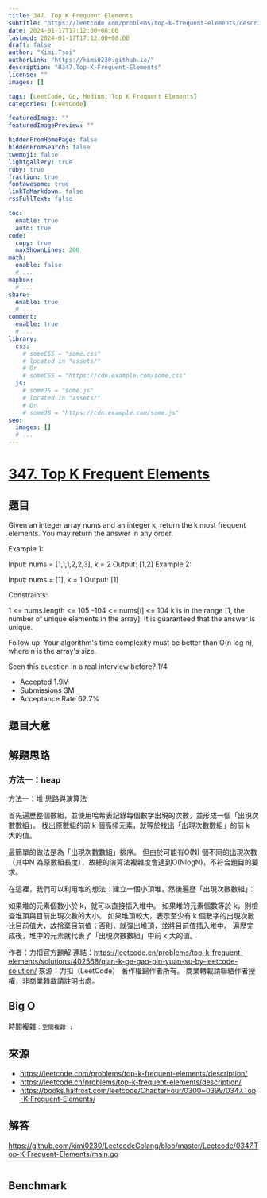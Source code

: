 ```yaml
---
title: 347. Top K Frequent Elements
subtitle: "https://leetcode.com/problems/top-k-frequent-elements/description/"
date: 2024-01-17T17:12:00+08:00
lastmod: 2024-01-17T17:12:00+08:00
draft: false
author: "Kimi.Tsai"
authorLink: "https://kimi0230.github.io/"
description: "0347.Top-K-Frequent-Elements"
license: ""
images: []

tags: [LeetCode, Go, Medium, Top K Frequent Elements]
categories: [LeetCode]

featuredImage: ""
featuredImagePreview: ""

hiddenFromHomePage: false
hiddenFromSearch: false
twemoji: false
lightgallery: true
ruby: true
fraction: true
fontawesome: true
linkToMarkdown: false
rssFullText: false

toc:
  enable: true
  auto: true
code:
  copy: true
  maxShownLines: 200
math:
  enable: false
  # ...
mapbox:
  # ...
share:
  enable: true
  # ...
comment:
  enable: true
  # ...
library:
  css:
    # someCSS = "some.css"
    # located in "assets/"
    # Or
    # someCSS = "https://cdn.example.com/some.css"
  js:
    # someJS = "some.js"
    # located in "assets/"
    # Or
    # someJS = "https://cdn.example.com/some.js"
seo:
  images: []
  # ...
---
```

# [347. Top K Frequent Elements](https://leetcode.com/problems/top-k-frequent-elements/description/)

## 題目
Given an integer array nums and an integer k, return the k most frequent elements. You may return the answer in any order.

 

Example 1:

Input: nums = [1,1,1,2,2,3], k = 2
Output: [1,2]
Example 2:

Input: nums = [1], k = 1
Output: [1]
 

Constraints:

1 <= nums.length <= 105
-104 <= nums[i] <= 104
k is in the range [1, the number of unique elements in the array].
It is guaranteed that the answer is unique.
 

Follow up: Your algorithm's time complexity must be better than O(n log n), where n is the array's size.

Seen this question in a real interview before? 1/4

* Accepted 1.9M
* Submissions 3M
* Acceptance Rate 62.7%

## 題目大意


## 解題思路
### 方法一：heap
方法一：堆
思路與演算法

首先遍歷整個數組，並使用哈希表記錄每個數字出現的次數，並形成一個「出現次數數組」。 找出原數組的前 k 個高頻元素，就等於找出「出現次數數組」的前 k 大的值。

最簡單的做法是為「出現次數數組」排序。 但由於可能有O(N) 個不同的出現次數（其中N 為原數組長度），故總的演算法複雜度會達到O(Nlog⁡N)，不符合題目的要求。

在這裡，我們可以利用堆的想法：建立一個小頂堆，然後遍歷「出現次數數組」：

如果堆的元素個數小於 k，就可以直接插入堆中。
如果堆的元素個數等於 k，則檢查堆頂與目前出現次數的大小。 如果堆頂較大，表示至少有 k 個數字的出現次數比目前值大，故捨棄目前值；否則，就彈出堆頂，並將目前值插入堆中。
遍歷完成後，堆中的元素就代表了「出現次數數組」中前 k 大的值。

作者：力扣官方題解
連結：https://leetcode.cn/problems/top-k-frequent-elements/solutions/402568/qian-k-ge-gao-pin-yuan-su-by-leetcode-solution/
來源：力扣（LeetCode）
著作權歸作者所有。 商業轉載請聯絡作者授權，非商業轉載請註明出處。

## Big O
時間複雜 : ``
空間複雜 : ``

## 來源
* https://leetcode.com/problems/top-k-frequent-elements/description/
* https://leetcode.cn/problems/top-k-frequent-elements/description/
* https://books.halfrost.com/leetcode/ChapterFour/0300~0399/0347.Top-K-Frequent-Elements/

## 解答
https://github.com/kimi0230/LeetcodeGolang/blob/master/Leetcode/0347.Top-K-Frequent-Elements/main.go

```go

```

##  Benchmark

```sh

```